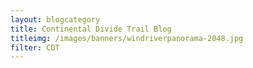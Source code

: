 ```yaml
---
layout: blogcategory
title: Continental Divide Trail Blog
titleimg: /images/banners/windriverpanorama-2048.jpg
filter: CDT
---
```

